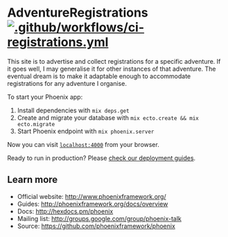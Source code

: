# AdventureRegistrations [![.github/workflows/ci-registrations.yml](https://github.com/backspace/adventure-registrations/actions/workflows/ci-registrations.yml/badge.svg)](https://github.com/backspace/adventure-registrations/actions/workflows/ci-registrations.yml)

This site is to advertise and collect registrations for a specific adventure. If it goes well, I may generalise it for other instances of that adventure. The eventual dream is to make it adaptable enough to accommodate registrations for any adventure I organise.

To start your Phoenix app:

  1. Install dependencies with `mix deps.get`
  2. Create and migrate your database with `mix ecto.create && mix ecto.migrate`
  3. Start Phoenix endpoint with `mix phoenix.server`

Now you can visit [`localhost:4000`](http://localhost:4000) from your browser.

Ready to run in production? Please [check our deployment guides](http://www.phoenixframework.org/docs/deployment).

## Learn more

  * Official website: http://www.phoenixframework.org/
  * Guides: http://phoenixframework.org/docs/overview
  * Docs: http://hexdocs.pm/phoenix
  * Mailing list: http://groups.google.com/group/phoenix-talk
  * Source: https://github.com/phoenixframework/phoenix
